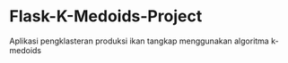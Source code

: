 # Flask-K-Medoids-Project
Aplikasi pengklasteran produksi ikan tangkap menggunakan algoritma k-medoids
